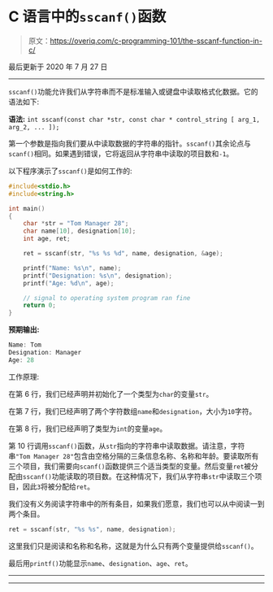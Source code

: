 # C 语言中的`sscanf()`函数

> 原文：<https://overiq.com/c-programming-101/the-sscanf-function-in-c/>

最后更新于 2020 年 7 月 27 日

* * *

`sscanf()`功能允许我们从字符串而不是标准输入或键盘中读取格式化数据。它的语法如下:

**语法:** `int sscanf(const char *str, const char * control_string [ arg_1, arg_2, ... ]);`

第一个参数是指向我们要从中读取数据的字符串的指针。`sscanf()`其余论点与`scanf()`相同。如果遇到错误，它将返回从字符串中读取的项目数和`-1`。

以下程序演示了`sscanf()`是如何工作的:

```c
#include<stdio.h>
#include<string.h>

int main()
{
    char *str = "Tom Manager 28";
    char name[10], designation[10];
    int age, ret;

    ret = sscanf(str, "%s %s %d", name, designation, &age);

    printf("Name: %s\n", name);
    printf("Designation: %s\n", designation);
    printf("Age: %d\n", age);

    // signal to operating system program ran fine
    return 0;
}

```

**预期输出:**

```c
Name: Tom
Designation: Manager
Age: 28

```

工作原理:

在第 6 行，我们已经声明并初始化了一个类型为`char`的变量`str`。

在第 7 行，我们已经声明了两个字符数组`name`和`designation`，大小为`10`字符。

在第 8 行，我们已经声明了类型为`int`的变量`age`。

第 10 行调用`sscanf()`函数，从`str`指向的字符串中读取数据。请注意，字符串`"Tom Manager 28"`包含由空格分隔的三条信息名称、名称和年龄。要读取所有三个项目，我们需要向`scanf()`函数提供三个适当类型的变量。然后变量`ret`被分配由`sscanf()`功能读取的项目数。在这种情况下，我们从字符串`str`中读取三个项目，因此`3`将被分配给`ret`。

我们没有义务阅读字符串中的所有条目，如果我们愿意，我们也可以从中阅读一到两个条目。

```c
ret = sscanf(str, "%s %s", name, designation);

```

这里我们只是阅读和名称和名称，这就是为什么只有两个变量提供给`sscanf()`。

最后用`printf()`功能显示`name`、`designation`、`age`、`ret`。

* * *

* * *